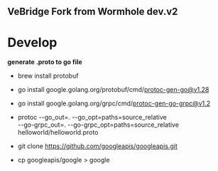 
## VeBridge Fork from Wormhole dev.v2 ## 

# Develop
**generate .proto to go file**

- brew install protobuf

- go install google.golang.org/protobuf/cmd/protoc-gen-go@v1.28

- go install google.golang.org/grpc/cmd/protoc-gen-go-grpc@v1.2

- protoc --go_out=. --go_opt=paths=source_relative \
    --go-grpc_out=. --go-grpc_opt=paths=source_relative \
    helloworld/helloworld.proto


- git clone https://github.com/googleapis/googleapis.git       

- cp googleapis/google > google